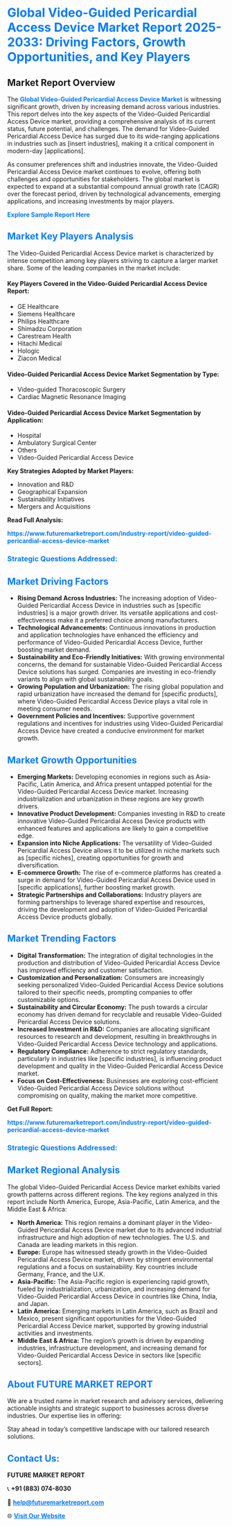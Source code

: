<h1 style="color: #007BFF;">Global Video-Guided Pericardial Access Device Market Report 2025-2033: Driving Factors, Growth Opportunities, and Key Players</h1>

<section id="overview">
<h2>Market Report Overview</h2>
<p>The <a href="https://www.futuremarketreport.com/industry-report/video-guided-pericardial-access-device-market" style="color: #007BFF; text-decoration: none;"><strong>Global Video-Guided Pericardial Access Device Market</strong></a> is witnessing significant growth, driven by increasing demand across various industries. This report delves into the key aspects of the Video-Guided Pericardial Access Device market, providing a comprehensive analysis of its current status, future potential, and challenges. The demand for Video-Guided Pericardial Access Device has surged due to its wide-ranging applications in industries such as [insert industries], making it a critical component in modern-day [applications].</p>
<p>As consumer preferences shift and industries innovate, the Video-Guided Pericardial Access Device market continues to evolve, offering both challenges and opportunities for stakeholders. The global market is expected to expand at a substantial compound annual growth rate (CAGR) over the forecast period, driven by technological advancements, emerging applications, and increasing investments by major players.</p>
</section>

<section id="overview">
<p><a href="https://www.futuremarketreport.com/request-sample/reportId=124089" style="color: #007BFF; text-decoration: none;"><strong>Explore Sample Report Here</strong></a></p>
</section>

<section id="key-players">
<h2 style="color: #007BFF;">Market Key Players Analysis</h2>
<p>The Video-Guided Pericardial Access Device market is characterized by intense competition among key players striving to capture a larger market share. Some of the leading companies in the market include:</p>
<h4>Key Players Covered in the Video-Guided Pericardial Access Device Report:</h4>
<ul><li>GE Healthcare</li><li>Siemens Healthcare</li><li>Philips Healthcare</li><li>Shimadzu Corporation</li><li>Carestream Health</li><li>Hitachi Medical</li><li>Hologic</li><li>Ziacon Medical</li></ul>
<h4>Video-Guided Pericardial Access Device Market Segmentation by Type:</h4>
<ul><li>Video-guided Thoracoscopic Surgery</li><li>Cardiac Magnetic Resonance Imaging</li></ul>

<h4>Video-Guided Pericardial Access Device Market Segmentation by Application:</h4>
<ul><li>Hospital</li><li>Ambulatory Surgical Center</li><li>Others</li><li>Video-Guided Pericardial Access Device</li></ul>
<p><strong>Key Strategies Adopted by Market Players:</strong></p>
<ul>
<li>Innovation and R&D</li>
<li>Geographical Expansion</li>
<li>Sustainability Initiatives</li>
<li>Mergers and Acquisitions</li>
</ul>
</section>

<section>
<p><strong>Read Full Analysis: </strong></p><a href="https://www.futuremarketreport.com/industry-report/video-guided-pericardial-access-device-market" style="color: #007BFF; text-decoration: none;"><strong>https://www.futuremarketreport.com/industry-report/video-guided-pericardial-access-device-market</strong></a>
<h3 style="color: #007BFF;">Strategic Questions Addressed:</h3>
</section>

<section id="driving-factors">
<h2 style="color: #007BFF;">Market Driving Factors</h2>
<ul>
<li><strong>Rising Demand Across Industries:</strong> The increasing adoption of Video-Guided Pericardial Access Device in industries such as [specific industries] is a major growth driver. Its versatile applications and cost-effectiveness make it a preferred choice among manufacturers.</li>
<li><strong>Technological Advancements:</strong> Continuous innovations in production and application technologies have enhanced the efficiency and performance of Video-Guided Pericardial Access Device, further boosting market demand.</li>
<li><strong>Sustainability and Eco-Friendly Initiatives:</strong> With growing environmental concerns, the demand for sustainable Video-Guided Pericardial Access Device solutions has surged. Companies are investing in eco-friendly variants to align with global sustainability goals.</li>
<li><strong>Growing Population and Urbanization:</strong> The rising global population and rapid urbanization have increased the demand for [specific products], where Video-Guided Pericardial Access Device plays a vital role in meeting consumer needs.</li>
<li><strong>Government Policies and Incentives:</strong> Supportive government regulations and incentives for industries using Video-Guided Pericardial Access Device have created a conducive environment for market growth.</li>
</ul>
</section>

<section id="growth-opportunities">
<h2 style="color: #007BFF;">Market Growth Opportunities</h2>
<ul>
<li><strong>Emerging Markets:</strong> Developing economies in regions such as Asia-Pacific, Latin America, and Africa present untapped potential for the Video-Guided Pericardial Access Device market. Increasing industrialization and urbanization in these regions are key growth drivers.</li>
<li><strong>Innovative Product Development:</strong> Companies investing in R&D to create innovative Video-Guided Pericardial Access Device products with enhanced features and applications are likely to gain a competitive edge.</li>
<li><strong>Expansion into Niche Applications:</strong> The versatility of Video-Guided Pericardial Access Device allows it to be utilized in niche markets such as [specific niches], creating opportunities for growth and diversification.</li>
<li><strong>E-commerce Growth:</strong> The rise of e-commerce platforms has created a surge in demand for Video-Guided Pericardial Access Device used in [specific applications], further boosting market growth.</li>
<li><strong>Strategic Partnerships and Collaborations:</strong> Industry players are forming partnerships to leverage shared expertise and resources, driving the development and adoption of Video-Guided Pericardial Access Device products globally.</li>
</ul>
</section>

<section id="trending-factors">
<h2 style="color: #007BFF;">Market Trending Factors</h2>
<ul>
<li><strong>Digital Transformation:</strong> The integration of digital technologies in the production and distribution of Video-Guided Pericardial Access Device has improved efficiency and customer satisfaction.</li>
<li><strong>Customization and Personalization:</strong> Consumers are increasingly seeking personalized Video-Guided Pericardial Access Device solutions tailored to their specific needs, prompting companies to offer customizable options.</li>
<li><strong>Sustainability and Circular Economy:</strong> The push towards a circular economy has driven demand for recyclable and reusable Video-Guided Pericardial Access Device solutions.</li>
<li><strong>Increased Investment in R&D:</strong> Companies are allocating significant resources to research and development, resulting in breakthroughs in Video-Guided Pericardial Access Device technology and applications.</li>
<li><strong>Regulatory Compliance:</strong> Adherence to strict regulatory standards, particularly in industries like [specific industries], is influencing product development and quality in the Video-Guided Pericardial Access Device market.</li>
<li><strong>Focus on Cost-Effectiveness:</strong> Businesses are exploring cost-efficient Video-Guided Pericardial Access Device solutions without compromising on quality, making the market more competitive.</li>
</ul>
</section>

<section>
<p><strong>Get Full Report: </strong></p><a href="https://www.futuremarketreport.com/industry-report/video-guided-pericardial-access-device-market" style="color: #007BFF; text-decoration: none;"><strong>https://www.futuremarketreport.com/industry-report/video-guided-pericardial-access-device-market</strong></a>
<h3 style="color: #007BFF;">Strategic Questions Addressed:</h3>
</section>


<section id="regional-analysis">
<h2 style="color: #007BFF;">Market Regional Analysis</h2>
<p>The global Video-Guided Pericardial Access Device market exhibits varied growth patterns across different regions. The key regions analyzed in this report include North America, Europe, Asia-Pacific, Latin America, and the Middle East & Africa:</p>
<ul>
<li><strong>North America:</strong> This region remains a dominant player in the Video-Guided Pericardial Access Device market due to its advanced industrial infrastructure and high adoption of new technologies. The U.S. and Canada are leading markets in this region.</li>
<li><strong>Europe:</strong> Europe has witnessed steady growth in the Video-Guided Pericardial Access Device market, driven by stringent environmental regulations and a focus on sustainability. Key countries include Germany, France, and the U.K.</li>
<li><strong>Asia-Pacific:</strong> The Asia-Pacific region is experiencing rapid growth, fueled by industrialization, urbanization, and increasing demand for Video-Guided Pericardial Access Device in countries like China, India, and Japan.</li>
<li><strong>Latin America:</strong> Emerging markets in Latin America, such as Brazil and Mexico, present significant opportunities for the Video-Guided Pericardial Access Device market, supported by growing industrial activities and investments.</li>
<li><strong>Middle East & Africa:</strong> The region’s growth is driven by expanding industries, infrastructure development, and increasing demand for Video-Guided Pericardial Access Device in sectors like [specific sectors].</li>
</ul>
</section>

<footer>
<h2 style="color: #007BFF;">About FUTURE MARKET REPORT</h2>
<p>We are a trusted name in market research and advisory services, delivering actionable insights and strategic support to businesses across diverse industries. Our expertise lies in offering:</p>

<p>Stay ahead in today’s competitive landscape with our tailored research solutions.</p>

<h2 style="color: #007BFF;">Contact Us:</h2>
<p><strong>FUTURE MARKET REPORT</strong></p>
<p>📞 <strong>+91 (883) 074-8030</strong></p>
<p>📧 <strong><a href="mailto:help@futuremarketreport.com" style="color: #007BFF;">help@futuremarketreport.com</a></strong></p>
<p>🌐 <strong><a href="https://www.futuremarketreport.com/" style="color: #007BFF;">Visit Our Website</a></strong></p>
</footer>
